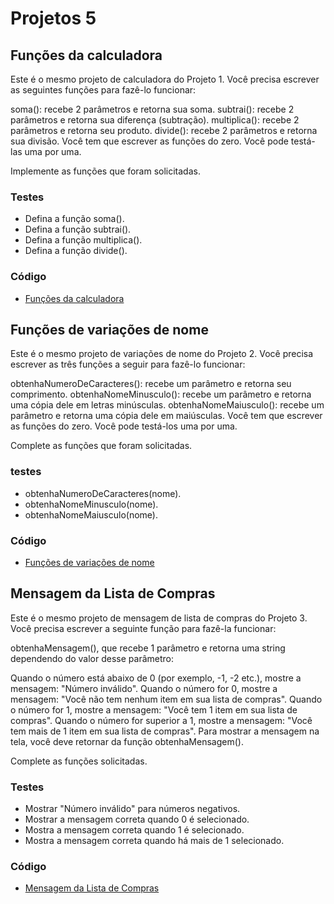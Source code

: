 # Projetos 5 

## Funções da calculadora

Este é o mesmo projeto de calculadora do Projeto 1. Você precisa escrever as seguintes funções para fazê-lo funcionar:

soma(): recebe 2 parâmetros e retorna sua soma.
subtrai(): recebe 2 parâmetros e retorna sua diferença (subtração).
multiplica(): recebe 2 parâmetros e retorna seu produto.
divide(): recebe 2 parâmetros e retorna sua divisão.
Você tem que escrever as funções do zero. Você pode testá-las uma por uma.

Implemente as funções que foram solicitadas.

### Testes
- Defina a função soma().
- Defina a função subtrai().
- Defina a função multiplica().
- Defina a função divide().

### Código

- [Funções da calculadora](./funcaoCalculadora.js)

## Funções de variações de nome

Este é o mesmo projeto de variações de nome do Projeto 2. Você precisa escrever as três funções a seguir para fazê-lo funcionar:

obtenhaNumeroDeCaracteres(): recebe um parâmetro e retorna seu comprimento.
obtenhaNomeMinusculo(): recebe um parâmetro e retorna uma cópia dele em letras minúsculas.
obtenhaNomeMaiusculo(): recebe um parâmetro e retorna uma cópia dele em maiúsculas.
Você tem que escrever as funções do zero. Você pode testá-los uma por uma.

Complete as funções que foram solicitadas.

### testes 
- obtenhaNumeroDeCaracteres(nome).
- obtenhaNomeMinusculo(nome).
- obtenhaNomeMaiusculo(nome).

### Código

- [Funções de variações de nome](./funcoesVariacoesDeNome.js)

## Mensagem da Lista de Compras

Este é o mesmo projeto de mensagem de lista de compras do Projeto 3. Você precisa escrever a seguinte função para fazê-la funcionar:

obtenhaMensagem(), que recebe 1 parâmetro e retorna uma string dependendo do valor desse parâmetro:

Quando o número está abaixo de 0 (por exemplo, -1, -2 etc.), mostre a mensagem: "Número inválido".
Quando o número for 0, mostre a mensagem: "Você não tem nenhum item em sua lista de compras".
Quando o número for 1, mostre a mensagem: "Você tem 1 item em sua lista de compras".
Quando o número for superior a 1, mostre a mensagem: "Você tem mais de 1 item em sua lista de compras".
Para mostrar a mensagem na tela, você deve retornar da função obtenhaMensagem().

Complete as funções solicitadas.

### Testes
- Mostrar "Número inválido" para números negativos.
- Mostrar a mensagem correta quando 0 é selecionado.
- Mostra a mensagem correta quando 1 é selecionado.
- Mostra a mensagem correta quando há mais de 1 selecionado.

### Código

- [Mensagem da Lista de Compras](./mensagemDaListaDeCompras.js)